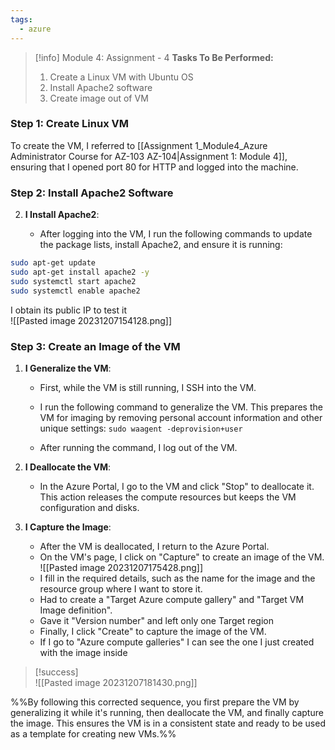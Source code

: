 ```yaml
---
tags:
  - azure
---
```

> [!info] Module 4: Assignment - 4
> **Tasks To Be Performed:** 
> 1. Create a Linux VM with Ubuntu OS 
> 2. Install Apache2 software 
> 3. Create image out of VM



### Step 1: Create Linux VM
To create the VM, I referred to [[Assignment 1_Module4_Azure Administrator Course for AZ-103 AZ-104|Assignment 1: Module 4]], ensuring that I opened port 80 for HTTP and logged into the machine.

### Step 2: Install Apache2 Software

2. **I Install Apache2**:
    
    - After logging into the VM, I run the following commands to update the package lists, install Apache2, and ensure it is running:

```bash
sudo apt-get update
sudo apt-get install apache2 -y
sudo systemctl start apache2
sudo systemctl enable apache2

```

I obtain its public IP to test it
<br>![[Pasted image 20231207154128.png]]


### Step 3: Create an Image of the VM

1. **I Generalize the VM**:
    
    - First, while the VM is still running, I SSH into the VM.
    - I run the following command to generalize the VM. This prepares the VM for imaging by removing personal account information and other unique settings:
      `sudo waagent -deprovision+user`
        
    - After running the command, I log out of the VM.
2. **I Deallocate the VM**:
    
    - In the Azure Portal, I go to the VM and click "Stop" to deallocate it. This action releases the compute resources but keeps the VM configuration and disks.
3. **I Capture the Image**:
    
    - After the VM is deallocated, I return to the Azure Portal.
    - On the VM's page, I click on "Capture" to create an image of the VM.
      <br>![[Pasted image 20231207175428.png]]
    - I fill in the required details, such as the name for the image and the resource group where I want to store it.
    - Had to create a "Target Azure compute gallery" and "Target VM Image definition".
    - Gave it "Version number" and left only one Target region
    - Finally, I click "Create" to capture the image of the VM.
    - If I go to "Azure compute galleries" I can see the one I just created with the image inside

> [!success]
> <br>![[Pasted image 20231207181430.png]]


%%By following this corrected sequence, you first prepare the VM by generalizing it while it's running, then deallocate the VM, and finally capture the image. This ensures the VM is in a consistent state and ready to be used as a template for creating new VMs.%%